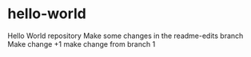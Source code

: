 # hello-world
Hello World repository
Make some changes in the readme-edits branch
Make change +1
make change from branch 1
